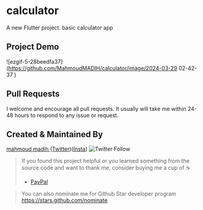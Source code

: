 # calculator

A new Flutter project. basic calculator app

## Project Demo
![ezgif-5-28beedfa37](https://github.com/MahmoudMADIH/calculator/image/2024-03-29 02-42-37 )


## Pull Requests

I welcome and encourage all pull requests. It usually will take me within 24-48 hours to respond to
any issue or request.

## Created & Maintained By

[mahmoud madih ](https://github.com/TheAlphamerc) ([Twitter](https://twitter.com/moood_der))([Insta](https://www.instagram.com/m__churchill/))
![Twitter Follow](https://img.shields.io/twitter/follow/moood_der?style=social)


> If you found this project helpful or you learned something from the source code and want to thank
> me, consider buying me a cup of :coffee:
>
> * [PayPal](https://www.paypal.me/madih150/)

> You can also nominate me for Github Star developer program
> https://stars.github.com/nominate

